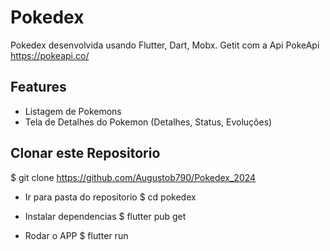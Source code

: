 # Pokedex

Pokedex desenvolvida usando Flutter, Dart, Mobx. Getit com a Api PokeApi https://pokeapi.co/

## Features

- Listagem de Pokemons
- Tela de Detalhes do Pokemon (Detalhes, Status, Evoluções)

## Clonar este Repositorio
$ git clone https://github.com/Augustob790/Pokedex_2024

 - Ir para pasta do repositorio
$ cd pokedex

- Instalar dependencias
$ flutter pub get

- Rodar o APP
$ flutter run

